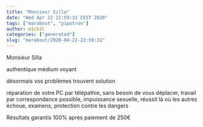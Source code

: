```yaml
---
title: "Monsieur Silla"
date: "Wed Apr 22 22:59:31 CEST 2020"
tags: ["marabout", "pipotron"]
author: m1ch3l
categories: ["generated"]
slug: "marabout/2020-04-22-22:59:31"
---
```


Monsieur Silla

authentique médium voyant

désormais vos problèmes trouvent solution

réparation de votre PC par télépathie, sans besoin de vous déplacer, travail par correspondance possible, impuissance sexuelle, réussit là où les autres échoue, examens, protection contre les dangers

Résultats garantis 100% après paiement de 250€
